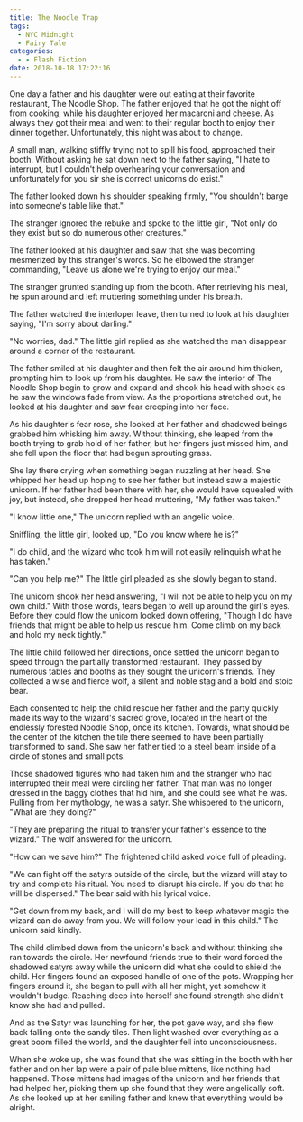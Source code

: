 ```yaml
---
title: The Noodle Trap
tags:
  - NYC Midnight
  - Fairy Tale
categories:
  - - Flash Fiction
date: 2018-10-18 17:22:16
---
```


One day a father and his daughter were out eating at their favorite restaurant, The Noodle Shop.  The father enjoyed that he got the night off from cooking, while his daughter enjoyed her macaroni and cheese.  As always they got their meal and went to their regular booth to enjoy their dinner together.  Unfortunately, this night was about to change.

A small man, walking stiffly trying not to spill his food, approached their booth.  Without asking he sat down next to the father saying, "I hate to interrupt, but I couldn't help overhearing your conversation and unfortunately for you sir she is correct unicorns do exist.<!-- more -->"

The father looked down his shoulder speaking firmly, "You shouldn't barge into someone's table like that."

The stranger ignored the rebuke and spoke to the little girl, "Not only do they exist but so do numerous other creatures."

The father looked at his daughter and saw that she was becoming mesmerized by this stranger's words.   So he elbowed the stranger commanding, "Leave us alone we're trying to enjoy our meal."

The stranger grunted standing up from the booth.  After retrieving his meal, he spun around and left muttering something under his breath.

The father watched the interloper leave, then turned to look at his daughter saying, "I'm sorry about darling."

"No worries, dad."  The little girl replied as she watched the man disappear around a corner of the restaurant.

The father smiled at his daughter and then felt the air around him thicken, prompting him to look up from his daughter.  He saw the interior of The Noodle Shop begin to grow and expand and shook his head with shock as he saw the windows fade from view.  As the proportions stretched out, he looked at his daughter and saw fear creeping into her face.

As his daughter's fear rose, she looked at her father and shadowed beings grabbed him whisking him away.  Without thinking, she leaped from the booth trying to grab hold of her father, but her fingers just missed him, and she fell upon the floor that had begun sprouting grass.

She lay there crying when something began nuzzling at her head.  She whipped her head up hoping to see her father but instead saw a majestic unicorn.  If her father had been there with her, she would have squealed with joy, but instead, she dropped her head muttering, "My father was taken."

"I know little one," The unicorn replied with an angelic voice.

Sniffling, the little girl, looked up, "Do you know where he is?"

"I do child, and the wizard who took him will not easily relinquish what he has taken."

"Can you help me?"  The little girl pleaded as she slowly began to stand.

The unicorn shook her head answering, "I will not be able to help you on my own child."  With those words, tears began to well up around the girl's eyes.  Before they could flow the unicorn looked down offering, "Though I do have friends that might be able to help us rescue him.  Come climb on my back and hold my neck tightly."

The little child followed her directions, once settled the unicorn began to speed through the partially transformed restaurant.  They passed by numerous tables and booths as they sought the unicorn's friends.  They collected a wise and fierce wolf, a silent and noble stag and a bold and stoic bear.

Each consented to help the child rescue her father and the party quickly made its way to the wizard's sacred grove, located in the heart of the endlessly forested Noodle Shop, once its kitchen.  Towards, what should be the center of the kitchen the tile there seemed to have been partially transformed to sand.  She saw her father tied to a steel beam inside of a circle of stones and small pots.

Those shadowed figures who had taken him and the stranger who had interrupted their meal were circling her father.  That man was no longer dressed in the baggy clothes that hid him, and she could see what he was.  Pulling from her mythology, he was a satyr.  She whispered to the unicorn, "What are they doing?"

"They are preparing the ritual to transfer your father's essence to the wizard."  The wolf answered for the unicorn.

"How can we save him?"  The frightened child asked voice full of pleading.

"We can fight off the satyrs outside of the circle, but the wizard will stay to try and complete his ritual.  You need to disrupt his circle.  If you do that he will be dispersed."  The bear said with his lyrical voice.

"Get down from my back, and I will do my best to keep whatever magic the wizard can do away from you.  We will follow your lead in this child."  The unicorn said kindly.

The child climbed down from the unicorn's back and without thinking she ran towards the circle.  Her newfound friends true to their word forced the shadowed satyrs away while the unicorn did what she could to shield the child.  Her fingers found an exposed handle of one of the pots.  Wrapping her fingers around it, she began to pull with all her might, yet somehow it wouldn't budge.  Reaching deep into herself she found strength she didn't know she had and pulled.

And as the Satyr was launching for her, the pot gave way, and she flew back falling onto the sandy tiles.  Then light washed over everything as a great boom filled the world, and the daughter fell into unconsciousness.

When she woke up, she was found that she was sitting in the booth with her father and on her lap were a pair of pale blue mittens, like nothing had happened.  Those mittens had images of the unicorn and her friends that had helped her, picking them up she found that they were angelically soft.  As she looked up at her smiling father and knew that everything would be alright.